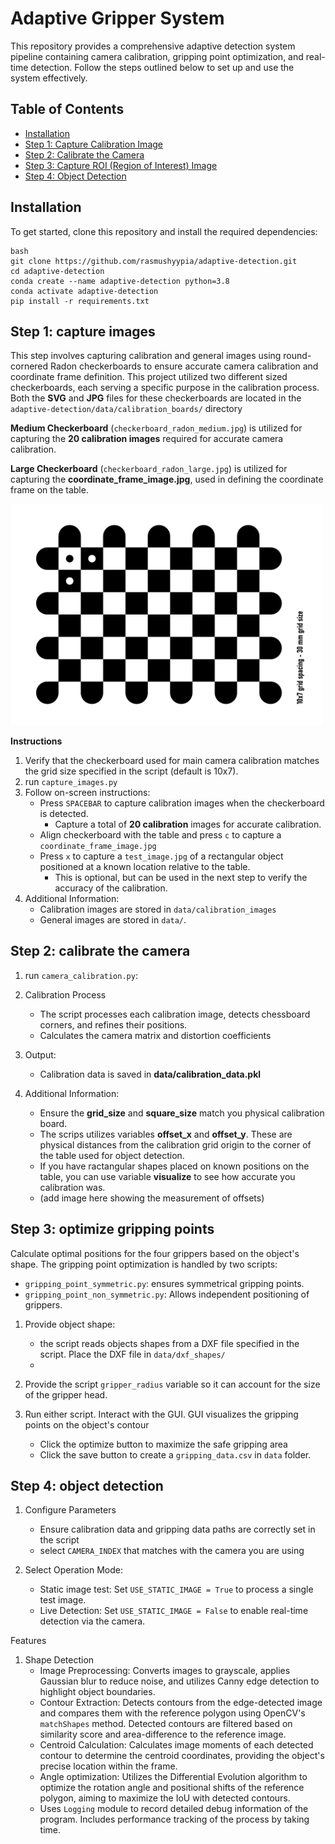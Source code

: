 # Adaptive Gripper System

This repository provides a comprehensive adaptive detection system pipeline containing camera calibration, gripping point optimization, and real-time detection. Follow the steps outlined below to set up and use the system effectively.


## Table of Contents
- [Installation](#installation)
- [Step 1: Capture Calibration Image](#step-1-capture-images)
- [Step 2: Calibrate the Camera](#step-2-calibrate-the-camera)
- [Step 3: Capture ROI (Region of Interest) Image](#step-3-optimize-gripping-points)
- [Step 4: Object Detection](#step-4-object-detection)


## Installation

To get started, clone this repository and install the required dependencies:

```
bash
git clone https://github.com/rasmushyypia/adaptive-detection.git
cd adaptive-detection
conda create --name adaptive-detection python=3.8
conda activate adaptive-detection
pip install -r requirements.txt
```

## Step 1: capture images
This step involves capturing calibration and general images using round-cornered Radon checkerboards to ensure accurate camera calibration and coordinate frame definition.
This project utilized two different sized checkerboards, each serving a specific purpose in the calibration process. Both the **SVG** and **JPG** files for these checkerboards
are located in the `adaptive-detection/data/calibration_boards/` directory

   **Medium Checkerboard** (`checkerboard_radon_medium.jpg`) is utilized for capturing the **20 calibration images** required for accurate camera calibration.
   
   **Large Checkerboard** (`checkerboard_radon_large.jpg`) is utilized for capturing the **coordinate_frame_image.jpg**, used in defining the coordinate frame on the table.

<img src="/data/calibration_boards/checkerboard_radon_medium.jpg" alt="Calibration Image" width="500">

**Instructions**
1. Verify that the checkerboard used for main camera calibration matches the grid size specified in the script (default is 10x7).
2. run `capture_images.py`
3. Follow on-screen instructions:
   - Press `SPACEBAR` to capture calibration images when the checkerboard is detected.
      - Capture a total of **20 calibration** images for accurate calibration.
   - Align checkerboard with the table and press `c` to capture a `coordinate_frame_image.jpg`
   - Press `x` to capture a `test_image.jpg` of a rectangular object positioned at a known location relative to the table.
      - This is optional, but can be used in the next step to verify the accuracy of the calibration. 
4. Additional Information:
   - Calibration images are stored in `data/calibration_images`
   - General images are stored in `data/`.


  
## Step 2: calibrate the camera

1. run `camera_calibration.py`:

2. Calibration Process
   - The script processes each calibration image, detects chessboard corners, and refines their positions.
   - Calculates the camera matrix and distortion coefficients
  
3. Output:
   - Calibration data is saved in **data/calibration_data.pkl**

4. Additional Information:
   - Ensure the **grid_size** and **square_size** match you physical calibration board.
   - The scrips utilizes variables **offset_x** and **offset_y**. These are physical distances from the calibration grid origin to the corner of the table used for           object detection.
   - If you have ractangular shapes placed on known positions on the table, you can use variable **visualize** to see how accurate you calibration was.
   - (add image here showing the measurement of offsets)


## Step 3: optimize gripping points
Calculate optimal positions for the four grippers based on the object's shape.
The gripping point optimization is handled by two scripts:
   - `gripping_point_symmetric.py`: ensures symmetrical gripping points.
   - `gripping_point_non_symmetric.py`: Allows independent positioning of grippers.

1. Provide object shape:
   - the script reads objects shapes from a DXF file specified in the script. Place the DXF file in `data/dxf_shapes/`
   - 
2. Provide the script `gripper_radius` variable so it can account for the size of the gripper head.

3. Run either script. Interact with the GUI. GUI visualizes the gripping points on the object's contour
   - Click the optimize button to maximize the safe gripping area
   - Click the save button to create a `gripping_data.csv` in `data` folder.


## Step 4: object detection

1. Configure Parameters
   - Ensure calibration data and gripping data paths are correctly set in the script
   - select `CAMERA_INDEX` that matches with the camera you are using

2. Select Operation Mode:
   - Static image test: Set `USE_STATIC_IMAGE = True` to process a single test image.
   - Live Detection: Set `USE_STATIC_IMAGE = False` to enable real-time detection via the camera.
  
Features
1. Shape Detection
   - Image Preprocessing: Converts images to grayscale, applies Gaussian blur to reduce noise, and utilizes Canny edge detection to highlight object boundaries.
   - Contour Extraction: Detects contours from the edge-detected image and compares them with the reference polygon using OpenCV's `matchShapes` method. Detected contours are filtered based on similarity score and area-difference to the reference image.
   - Centroid Calculation: Calculates image moments of each detected contour to determine the centroid coordinates, providing the object's precise location within the frame.
   - Angle optimization: Utilizes the Differential Evolution algorithm to optimize the rotation angle and positional shifts of the reference polygon, aiming to maximize the IoU with detected contours.
   - Uses `Logging` module to record detailed debug information of the program. Includes performance tracking of the process by taking time.
